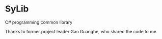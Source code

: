 SyLib
=====

C# programming common library

Thanks to former project leader Gao Guanghe, who shared the code to me.
